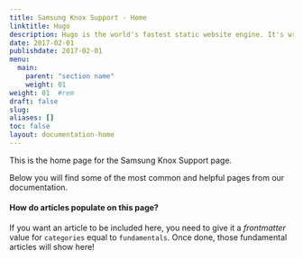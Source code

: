 ```yaml
---
title: Samsung Knox Support - Home
linktitle: Hugo
description: Hugo is the world's fastest static website engine. It's written in Go (aka Golang) and developed by bep, spf13 and friends.
date: 2017-02-01
publishdate: 2017-02-01
menu:
  main:
    parent: "section name"
    weight: 01
weight: 01	#rem
draft: false
slug:
aliases: []
toc: false
layout: documentation-home
---
```


This is the home page for the Samsung Knox Support page.

Below you will find some of the most common and helpful pages from our documentation.

#### How do articles populate on this page?

If you want an article to be included here, you need to give it a _frontmatter_ value for `categories` equal to `fundamentals`. Once done, those fundamental articles will show here!
